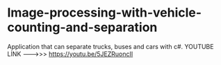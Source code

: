 # Image-processing-with-vehicle-counting-and-separation
 Application that can separate trucks, buses and cars with c#.
 YOUTUBE LİNK --->>> https://youtu.be/5JEZRuoncII
